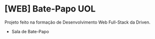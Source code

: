 # [WEB] Bate-Papo UOL
Projeto feito na formação de Desenvolvimento Web Full-Stack da Driven.
- Sala de Bate-Papo
